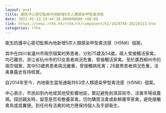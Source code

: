 ```yaml
---
layout: post
title: 衞防中心密切監察內地新增5宗人類感染甲型禽流感
date: 2022-01-13 19:44:38.000000000 +08:00
link: https://news.rthk.hk/rthk/ch/component/k2/1628748-20220113.htm
categories: rthk
---
```


衞生防護中心密切監察內地新增5宗人類感染甲型禽流感（H5N6）個案。

其中在四川省瀘州市兩宗個案的男患者，分別75歲及54歲，兩人曾接觸活家禽，均已離世。浙江省杭州市的51女患者病況危重，曾接觸活家禽。至於廣西柳州市的兩宗個案，其中53歲男患者病況嚴重，曾接觸病死禽；28歲男患者病況危重，活禽暴露史有待核實。

自2014年至今，內地衞生當局通報共63宗人類感染甲型禽流感（H5N6）個案。 

中心表示，市民如到內地或其他受影響地區，緊記避免到濕貨街市、活禽市場或農場。探訪親友時，留意是否有散養家禽。切勿購買活禽或新鮮屠宰家禽，避免接觸禽鳥或其糞便。到任何有活禽的地方應保持個人及手部衞生。
